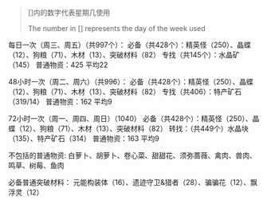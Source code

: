 > \[\]内的数字代表星期几使用
>
> The number in \[\] represents the day of the week used

每日一次（周三、周五）（共997个）：
必备（共428个）：精英怪（250）、晶蝶（12）、狗粮（71）、木材（13）、突破材料（82）
专找（共145个）：水晶矿（145）
普通物资：425  平均22

48小时一次（周二、周六）（共996）：
必备（共428个）：精英怪（250）、晶蝶（12）、狗粮（71）、木材（13）、突破材料（82）
专找（共406）：特产矿石（319/14）
普通物资：162 平均9

72小时一次（周一、周四、周日）（1040）
必备（共428个）：精英怪（250）、晶蝶（12）、狗粮（71）、木材（13）、突破材料（82）
转找：（共449个）水晶块（135）、特产矿石（314）
普通物资：163 平均9

不包括的普通物资:
白萝卜、胡萝卜、卷心菜、甜甜花、须弥蔷薇、禽肉、兽肉、鸣草、树莓、鱼肉

必备普通突破材料：
元能构装体（16）、遗迹守卫&猎者（28）、骗骗花（12）、飘浮灵（12）